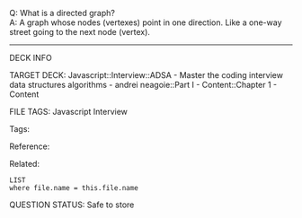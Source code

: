 Q: What is a directed graph?  
A: A graph whose nodes (vertexes) point in one direction. Like a one-way street going to the next node (vertex).
<!--ID: 1690376046231-->

---

DECK INFO

TARGET DECK: Javascript::Interview::ADSA - Master the coding interview data structures algorithms - andrei neagoie::Part I - Content::Chapter 1 - Content

FILE TAGS: Javascript Interview

Tags:

Reference:

Related:

```dataview
LIST
where file.name = this.file.name
```

QUESTION STATUS: Safe to store